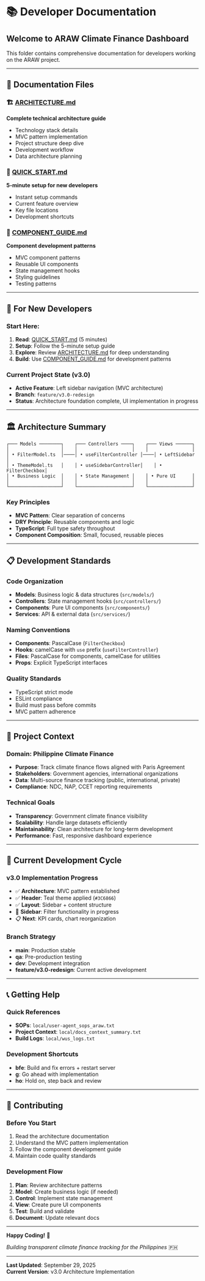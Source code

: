 # 📚 Developer Documentation

## Welcome to ARAW Climate Finance Dashboard

This folder contains comprehensive documentation for developers working on the ARAW project.

---

## 📖 Documentation Files

### 🏗️ [ARCHITECTURE.md](./ARCHITECTURE.md)
**Complete technical architecture guide**
- Technology stack details
- MVC pattern implementation  
- Project structure deep dive
- Development workflow
- Data architecture planning

### 🚀 [QUICK_START.md](./QUICK_START.md)  
**5-minute setup for new developers**
- Instant setup commands
- Current feature overview
- Key file locations
- Development shortcuts

### 🧩 [COMPONENT_GUIDE.md](./COMPONENT_GUIDE.md)
**Component development patterns**
- MVC component patterns
- Reusable UI components
- State management hooks
- Styling guidelines
- Testing patterns

---

## 🎯 For New Developers

### Start Here:
1. **Read**: [QUICK_START.md](./QUICK_START.md) (5 minutes)
2. **Setup**: Follow the 5-minute setup guide  
3. **Explore**: Review [ARCHITECTURE.md](./ARCHITECTURE.md) for deep understanding
4. **Build**: Use [COMPONENT_GUIDE.md](./COMPONENT_GUIDE.md) for development patterns

### Current Project State (v3.0)
- **Active Feature**: Left sidebar navigation (MVC architecture)
- **Branch**: `feature/v3.0-redesign`
- **Status**: Architecture foundation complete, UI implementation in progress

---

## 🏛️ Architecture Summary

```
┌─── Models ────────┐    ┌─── Controllers ────┐    ┌─── Views ──────┐
│                   │    │                    │    │                │
│ • FilterModel.ts  │────│ • useFilterController │────│ • LeftSidebar  │
│ • ThemeModel.ts   │    │ • useSidebarController│    │ • FilterCheckbox│  
│ • Business Logic  │    │ • State Management │    │ • Pure UI      │
│                   │    │                    │    │                │
└───────────────────┘    └────────────────────┘    └────────────────┘
```

### Key Principles
- **MVC Pattern**: Clear separation of concerns
- **DRY Principle**: Reusable components and logic
- **TypeScript**: Full type safety throughout
- **Component Composition**: Small, focused, reusable pieces

---

## 📋 Development Standards

### Code Organization
- **Models**: Business logic & data structures (`src/models/`)
- **Controllers**: State management hooks (`src/controllers/`)  
- **Components**: Pure UI components (`src/components/`)
- **Services**: API & external data (`src/services/`)

### Naming Conventions
- **Components**: PascalCase (`FilterCheckbox`)
- **Hooks**: camelCase with `use` prefix (`useFilterController`)
- **Files**: PascalCase for components, camelCase for utilities
- **Props**: Explicit TypeScript interfaces

### Quality Standards
- TypeScript strict mode
- ESLint compliance
- Build must pass before commits
- MVC pattern adherence

---

## 🌟 Project Context

### Domain: Philippine Climate Finance
- **Purpose**: Track climate finance flows aligned with Paris Agreement
- **Stakeholders**: Government agencies, international organizations
- **Data**: Multi-source finance tracking (public, international, private)
- **Compliance**: NDC, NAP, CCET reporting requirements

### Technical Goals
- **Transparency**: Government climate finance visibility
- **Scalability**: Handle large datasets efficiently  
- **Maintainability**: Clean architecture for long-term development
- **Performance**: Fast, responsive dashboard experience

---

## 🔄 Current Development Cycle

### v3.0 Implementation Progress
- ✅ **Architecture**: MVC pattern established
- ✅ **Header**: Teal theme applied (`#3C6866`)
- ✅ **Layout**: Sidebar + content structure
- 🔄 **Sidebar**: Filter functionality in progress
- 📋 **Next**: KPI cards, chart reorganization

### Branch Strategy
- **main**: Production stable
- **qa**: Pre-production testing
- **dev**: Development integration  
- **feature/v3.0-redesign**: Current active development

---

## 📞 Getting Help

### Quick References
- **SOPs**: `local/user-agent_sops_araw.txt`
- **Project Context**: `local/docs_context_summary.txt`
- **Build Logs**: `local/wus_logs.txt`

### Development Shortcuts
- **bfe**: Build and fix errors + restart server
- **g**: Go ahead with implementation  
- **ho**: Hold on, step back and review

---

## 🚀 Contributing

### Before You Start
1. Read the architecture documentation
2. Understand the MVC pattern implementation
3. Follow the component development guide
4. Maintain code quality standards

### Development Flow
1. **Plan**: Review architecture patterns
2. **Model**: Create business logic (if needed)
3. **Control**: Implement state management
4. **View**: Create pure UI components  
5. **Test**: Build and validate
6. **Document**: Update relevant docs

---

**Happy Coding!** 🎉

*Building transparent climate finance tracking for the Philippines* 🇵🇭

---

**Last Updated**: September 29, 2025  
**Current Version**: v3.0 Architecture Implementation



